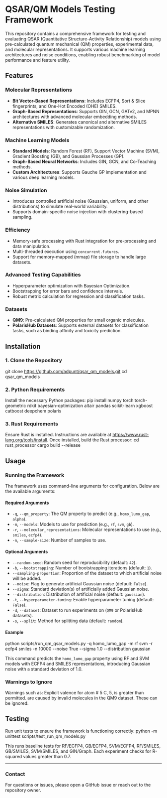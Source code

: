 # QSAR/QM Models Testing Framework

This repository contains a comprehensive framework for testing and evaluating QSAR (Quantitative Structure-Activity Relationship) models using pre-calculated quantum mechanical (QM) properties, experimental data, and molecular representations. It supports various machine learning architectures and noise conditions, enabling robust benchmarking of model performance and feature utility.

## Features

### Molecular Representations
- **Bit Vector-Based Representations**: Includes ECFP4, Sort & Slice fingerprints, and One-Hot Encoded (OHE) SMILES.
- **Graph-Based Representations**: Supports GIN, GCN, GATv2, and MPNN architectures with advanced molecular embedding methods.
- **Alternative SMILES**: Generates canonical and alternative SMILES representations with customizable randomization.

### Machine Learning Models
- **Standard Models**: Random Forest (RF), Support Vector Machine (SVM), Gradient Boosting (GB), and Gaussian Processes (GP).
- **Graph-Based Neural Networks**: Includes GIN, GCN, and Co-Teaching methods.
- **Custom Architectures**: Supports Gauche GP implementation and various deep learning models.

### Noise Simulation
- Introduces controlled artificial noise (Gaussian, uniform, and other distributions) to simulate real-world variability.
- Supports domain-specific noise injection with clustering-based sampling.

### Efficiency
- Memory-safe processing with Rust integration for pre-processing and data manipulation.
- Multi-threaded execution using `concurrent.futures`.
- Support for memory-mapped (mmap) file storage to handle large datasets.

### Advanced Testing Capabilities
- Hyperparameter optimization with Bayesian Optimization.
- Bootstrapping for error bars and confidence intervals.
- Robust metric calculation for regression and classification tasks.

### Datasets
- **QM9**: Pre-calculated QM properties for small organic molecules.
- **PolarisHub Datasets**: Supports external datasets for classification tasks, such as binding affinity and toxicity prediction.

## Installation

### 1. Clone the Repository
git clone https://github.com/adpunt/qsar_qm_models.git
cd qsar_qm_models

### 2. Python Requirements
Install the necessary Python packages:
pip install numpy torch torch-geometric rdkit bayesian-optimization altair pandas scikit-learn xgboost catboost deepchem polaris

### 3. Rust Requirements
Ensure Rust is installed. Instructions are available at https://www.rust-lang.org/tools/install. Once installed, build the Rust processor:
cd rust_processor
cargo build --release

## Usage

### Running the Framework
The framework uses command-line arguments for configuration. Below are the available arguments:

#### Required Arguments
- `-q`, `--qm_property`: The QM property to predict (e.g., `homo_lumo_gap`, `alpha`).
- `-m`, `--models`: Models to use for prediction (e.g., `rf`, `svm`, `gb`).
- `-r`, `--molecular_representations`: Molecular representations to use (e.g., `smiles`, `ecfp4`).
- `-n`, `--sample-size`: Number of samples to use.

#### Optional Arguments
- `--random-seed`: Random seed for reproducibility (default: `42`).
- `-b`, `--bootstrapping`: Number of bootstrapping iterations (default: `1`).
- `--sampling-proportion`: Proportion of the dataset to which artificial noise will be added.
- `--noise`: Flag to generate artificial Gaussian noise (default: `False`).
- `--sigma`: Standard deviation(s) of artificially added Gaussian noise.
- `--distribution`: Distribution of artificial noise (default: `gaussian`).
- `-t`, `--hyperparameter-tuning`: Enable hyperparameter tuning (default: `False`).
- `-d`, `--dataset`: Dataset to run experiments on (`QM9` or PolarisHub datasets).
- `-s`, `--split`: Method for splitting data (default: `random`).

#### Example
python scripts/run_qm_qsar_models.py -q homo_lumo_gap -m rf svm -r ecfp4 smiles -n 10000 --noise True --sigma 1.0 --distribution gaussian

This command predicts the `homo_lumo_gap` property using RF and SVM models with ECFP4 and SMILES representations, introducing Gaussian noise with a standard deviation of 1.0.

### Warnings to Ignore
Warnings such as:
Explicit valence for atom # 5 C, 5, is greater than permitted.
are caused by invalid molecules in the QM9 dataset. These can be ignored.

## Testing

Run unit tests to ensure the framework is functioning correctly:
python -m unittest scripts/test_run_qm_models.py

This runs baseline tests for RF/ECFP4, GB/ECFP4, SVM/ECFP4, RF/SMILES, GB/SMILES, SVM/SMILES, and GIN/Graph. Each experiment checks for R-squared values greater than 0.7.

---

### Contact
For questions or issues, please open a GitHub issue or reach out to the repository owner.

